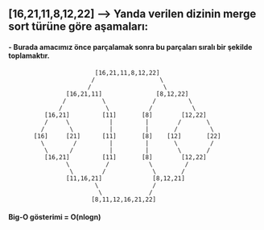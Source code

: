 ## [16,21,11,8,12,22] -->  **Yanda verilen dizinin merge sort türüne göre aşamaları:**

#### - Burada amacımız önce parçalamak sonra bu parçaları sıralı bir şekilde toplamaktır.

                            [16,21,11,8,12,22]
                           /                  \
                          /                    \
                    [16,21,11]               [8,12,22]
                   /          \             /         \
                  /            \           /           \
              [16,21]         [11]       [8]        [12,22]
              /     \           |         |        /       \
             /       \          |         |       /         \
           [16]     [21]      [11]       [8]    [12]       [22]
             \        /         |         |       \         /
              \      /          |         |        \       /
              [16,21]         [11]       [8]        [12,22]
                    \          /           \         /
                     \        /             \       /
                    [11,16,21]              [8,12,21]
                            \               /
                             \             /
                           [8,11,12,16,21,22]


#### Big-O gösterimi = O(nlogn)